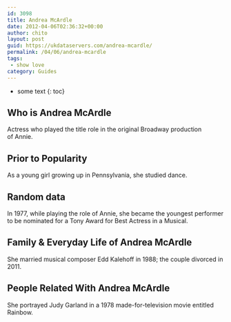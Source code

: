 ```yaml
---
id: 3098
title: Andrea McArdle
date: 2012-04-06T02:36:32+00:00
author: chito
layout: post
guid: https://ukdataservers.com/andrea-mcardle/
permalink: /04/06/andrea-mcardle
tags:
 - show love
category: Guides
---
```


* some text
{: toc}
          
          
## Who is  Andrea McArdle
                  
                  
                  
Actress who played the title role in the original Broadway production of Annie.
                  
                
                
                
## Prior to Popularity 
                  
                  
                  
As a young girl growing up in Pennsylvania, she studied dance.
                  
                
                
                
## Random data 
                  
                  
                  
In 1977, while playing the role of Annie, she became the youngest performer to be nominated for a Tony Award for Best Actress in a Musical.
                  
                
                
                
## Family & Everyday Life of Andrea McArdle
                  
                  
                  
She married musical composer Edd Kalehoff in 1988; the couple divorced in 2011.
                  
                
                
                
## People Related With  Andrea McArdle
                  
                  
                  
She portrayed Judy Garland in a 1978 made-for-television movie entitled Rainbow.
                  
                
              
            
          
          
          
    
    
  
